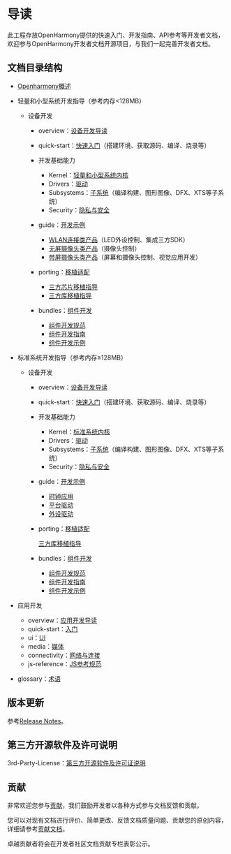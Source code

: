 # 导读<a name="ZH-CN_TOPIC_0000001122921792"></a>

此工程存放OpenHarmony提供的快速入门、开发指南、API参考等开发者文档，欢迎参与OpenHarmony开发者文档开源项目，与我们一起完善开发者文档。

## 文档目录结构<a name="section5508141817255"></a>

-   [Openharmony概述](OpenHarmony-Overview_zh.md)
-   轻量和小型系统开发指导（参考内存<128MB）
    -   设备开发
        -   overview：[设备开发导读](device-dev/导读.md)
        -   quick-start：[快速入门](device-dev/quick-start/Readme-CN.md)（搭建环境、获取源码、编译、烧录等）
        -   开发基础能力
            -   Kernel：[轻量和小型系统内核](device-dev/kernel/轻量和小型系统内核.md)
            -   Drivers：[驱动](device-dev/driver/Readme-CN.md)
            -   Subsystems：[子系统](device-dev/subsystems/Readme-CN.md)（编译构建、图形图像、DFX、XTS等子系统）
            -   Security：[隐私与安全](device-dev/security/Readme-CN.md)

        -   guide：[开发示例](device-dev/guide/Readme-CN.md)
            -   [WLAN连接类产品](device-dev/guide/WLAN连接类产品.md)（LED外设控制、集成三方SDK）
            -   [无屏摄像头类产品](device-dev/guide/无屏摄像头类产品.md)（摄像头控制）
            -   [带屏摄像头类产品](device-dev/guide/带屏摄像头类产品.md)（屏幕和摄像头控制、视觉应用开发）

        -   porting：[移植适配](device-dev/porting/Readme-CN.md)
            -   [三方芯片移植指导](device-dev/porting/三方芯片移植指导.md)
            -   [三方库移植指导](device-dev/porting/三方库移植指导.md)

        -   bundles：[组件开发](device-dev/bundles/Readme-CN.md)
            -   [组件开发规范](device-dev/bundles/组件开发规范.md)
            -   [组件开发指南](device-dev/bundles/组件开发指南.md)
            -   [组件开发示例](device-dev/bundles/组件开发示例.md)

-   标准系统开发指导（参考内存≥128MB）
    -   设备开发
        -   overview：[设备开发导读](device-dev/导读.md)
        -   quick-start：[快速入门](device-dev/quick-start/Readme-CN.md)（搭建环境、获取源码、编译、烧录等）
        -   开发基础能力
            -   Kernel：[标准系统内核](device-dev/kernel/标准系统内核.md)
            -   Drivers：[驱动](device-dev/driver/Readme-CN.md)
            -   Subsystems：[子系统](device-dev/subsystems/Readme-CN.md)（编译构建、图形图像、DFX、XTS等子系统）
            -   Security：[隐私与安全](device-dev/security/Readme-CN.md)

        -   guide：[开发示例](device-dev/guide/Readme-CN.md)
            -   [时钟应用](device-dev/guide/时钟应用开发示例.md)
            -   [平台驱动](device-dev/guide/平台驱动开发示例.md)
            -   [外设驱动](device-dev/guide/外设驱动开发示例.md)

        -   porting：[移植适配](device-dev/porting/Readme-CN.md)

            [三方库移植指导](device-dev/porting/三方库移植指导.md)

        -   bundles：[组件开发](device-dev/bundles/Readme-CN.md)
            -   [组件开发规范](device-dev/bundles/组件开发规范.md)
            -   [组件开发指南](device-dev/bundles/组件开发指南.md)
            -   [组件开发示例](device-dev/bundles/组件开发示例.md)


-   应用开发
    -   overview：[应用开发导读](application-dev/application-dev-guide.md)
    -   quick-start：[入门](application-dev/quick-start/Readme-CN.md)
    -   ui：[UI](application-dev/ui/Readme-CN.md)
    -   media：[媒体](application-dev/media/Readme-CN.md)
    -   connectivity：[网络与连接](application-dev/connectivity/Readme-CN.md)
    -   js-reference：[JS参考规范](application-dev/js-reference/Readme-CN.md)
-   glossary：[术语](device-dev/glossary/术语.md)

## 版本更新<a name="section8910101119262"></a>

参考[Release Notes](release-notes/OpenHarmony-Release-Notes.md)。

## 第三方开源软件及许可说明<a name="section0300839202619"></a>

3rd-Party-License：[第三方开源软件及许可证说明](contribute/第三方开源软件及许可证说明.md)

## 贡献<a name="section7772211142710"></a>

非常欢迎您参与[贡献](contribute/参与贡献.md)，我们鼓励开发者以各种方式参与文档反馈和贡献。

您可以对现有文档进行评价、简单更改、反馈文档质量问题、贡献您的原创内容，详细请参考[贡献文档](contribute/贡献文档.md)。

卓越贡献者将会在开发者社区文档贡献专栏表彰公示。

